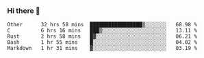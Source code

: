 ### Hi there 👋

<!--
**WShiBin/WShiBin** is a ✨ _special_ ✨ repository because its `README.md` (this file) appears on your GitHub profile.

Here are some ideas to get you started:

- 🔭 I’m currently working on ...
- 🌱 I’m currently learning ...
- 👯 I’m looking to collaborate on ...
- 🤔 I’m looking for help with ...
- 💬 Ask me about ...
- 📫 How to reach me: ...
- 😄 Pronouns: ...
- ⚡ Fun fact: ...
-->

<!--START_SECTION:waka-->
```text
Other      32 hrs 58 mins  █████████████████▒░░░░░░░   68.98 % 
C          6 hrs 16 mins   ███▒░░░░░░░░░░░░░░░░░░░░░   13.11 % 
Rust       2 hrs 58 mins   █▓░░░░░░░░░░░░░░░░░░░░░░░   06.21 % 
Bash       1 hr 55 mins    █░░░░░░░░░░░░░░░░░░░░░░░░   04.02 % 
Markdown   1 hr 31 mins    ▓░░░░░░░░░░░░░░░░░░░░░░░░   03.19 % 
```
<!--END_SECTION:waka-->
